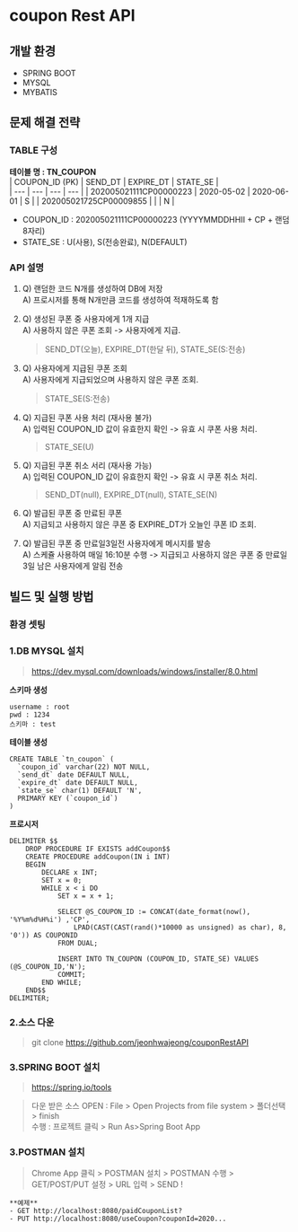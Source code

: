 # coupon Rest API
## 개발 환경
- SPRING BOOT  
- MYSQL  
- MYBATIS  

## 문제 해결 전략 
### TABLE 구성
**테이블 명 : TN_COUPON**  
| COUPON_ID (PK) | SEND_DT | EXPIRE_DT | STATE_SE |  
| --- | --- | --- | --- |
| 202005021111CP00000223 | 2020-05-02 | 2020-06-01 | S |
| 202005021725CP00009855 |  |  | N |

- COUPON_ID : 202005021111CP00000223 (YYYYMMDDHHII + CP + 랜덤8자리)  
- STATE_SE : U(사용), S(전송완료), N(DEFAULT)  
  
### API 설명
1. Q) 랜덤한 코드 N개를 생성하여 DB에 저장  
A) 프로시저를 통해 N개만큼 코드를 생성하여 적재하도록 함  
  
2. Q) 생성된 쿠폰 중 사용자에게 1개 지급  
A) 사용하지 않은 쿠폰 조회 -> 사용자에게 지급.  
   > SEND_DT(오늘), EXPIRE_DT(한달 뒤), STATE_SE(S:전송)  
  
3. Q) 사용자에게 지급된 쿠폰 조회  
A) 사용자에게 지급되었으며 사용하지 않은 쿠폰 조회.  
   > STATE_SE(S:전송)  
  
4. Q) 지급된 쿠폰 사용 처리 (재사용 불가)  
A) 입력된 COUPON_ID 값이 유효한지 확인 -> 유효 시 쿠폰 사용 처리.  
   > STATE_SE(U)  
  
5. Q) 지급된 쿠폰 취소 서리 (재사용 가능)  
A) 입력된 COUPON_ID 값이 유효한지 확인 -> 유효 시 쿠폰 취소 처리.  
   > SEND_DT(null), EXPIRE_DT(null), STATE_SE(N)  
  
6. Q) 발급된 쿠폰 중 만료된 쿠폰  
A) 지급되고 사용하지 않은 쿠폰 중 EXPIRE_DT가 오늘인 쿠폰 ID 조회.  
  
7. Q) 발급된 쿠폰 중 만료일3일전 사용자에게 메시지를 발송  
A) 스케쥴 사용하여 매일 16:10분 수행 -> 지급되고 사용하지 않은 쿠폰 중 만료일 3일 남은 사용자에게 알림 전송  
  
## 빌드 및 실행 방법
### 환경 셋팅
### 1.DB MYSQL 설치  
> https://dev.mysql.com/downloads/windows/installer/8.0.html  
  
   **스키마 생성**
```
username : root
pwd : 1234
스키마 : test
```
   **테이블 생성**
```
CREATE TABLE `tn_coupon` (  
  `coupon_id` varchar(22) NOT NULL,  
  `send_dt` date DEFAULT NULL,  
  `expire_dt` date DEFAULT NULL,  
  `state_se` char(1) DEFAULT 'N',  
  PRIMARY KEY (`coupon_id`)  
)
```
   **프로시저**
```
DELIMITER $$  
	DROP PROCEDURE IF EXISTS addCoupon$$  
	CREATE PROCEDURE addCoupon(IN i INT)  
	BEGIN  
		DECLARE x INT;  
		SET x = 0;  
		WHILE x < i DO  
			SET x = x + 1;  
  
			SELECT @S_COUPON_ID := CONCAT(date_format(now(), '%Y%m%d%H%i') ,'CP',  
				LPAD(CAST(CAST(rand()*10000 as unsigned) as char), 8, '0')) AS COUPONID  
			FROM DUAL;  
  
			INSERT INTO TN_COUPON (COUPON_ID, STATE_SE) VALUES (@S_COUPON_ID,'N');  
			COMMIT;  
		END WHILE;  
	END$$  
DELIMITER;  
```
  
### 2.소스 다운 
> git clone https://github.com/jeonhwajeong/couponRestAPI
  
### 3.SPRING BOOT 설치  
> https://spring.io/tools  
  
> 다운 받은 소스 OPEN : File > Open Projects from file system > 폴더선택 > finish  
> 수행 : 프로젝트 클릭 > Run As>Spring Boot App  

### 3.POSTMAN 설치
> Chrome App 클릭 > POSTMAN 설치 > POSTMAN 수행 > GET/POST/PUT 설정 >  URL 입력 > SEND ! 
```
**예제**
- GET http://localhost:8080/paidCouponList?  
- PUT http://localhost:8080/useCoupon?couponId=2020...  
```

